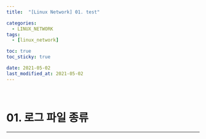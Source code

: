 ```yaml
---
title:  "[Linux Network] 01. test" 

categories:
  - LINUX_NETWORK
tags:
  - [linux_network]

toc: true
toc_sticky: true

date: 2021-05-02
last_modified_at: 2021-05-02
---
```

<br>

# 01. 로그 파일 종류
---

<style>
table {
    font-size: 12pt;
}
table th:first-of-type {
    width: 5%;
}
table th:nth-of-type(2) {
    width: 15%;
}
table th:nth-of-type(3) {
    width: 50%;
}
table th:nth-of-type(4) {
    width: 30%;
}
big {
    font-size: 15pt;
}
</style>